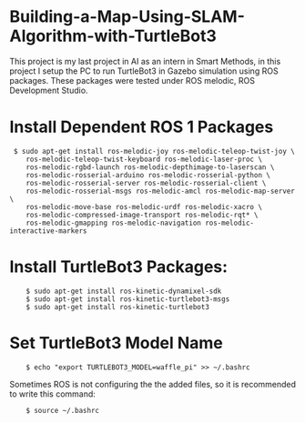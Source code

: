 # Building-a-Map-Using-SLAM-Algorithm-with-TurtleBot3

This project is my last project in AI as an intern in Smart Methods, in this project I setup the PC to run TurtleBot3 in Gazebo simulation using ROS packages. These packages were tested under ROS melodic, ROS Development Studio.

# Install Dependent ROS 1 Packages

     $ sudo apt-get install ros-melodic-joy ros-melodic-teleop-twist-joy \
        ros-melodic-teleop-twist-keyboard ros-melodic-laser-proc \
        ros-melodic-rgbd-launch ros-melodic-depthimage-to-laserscan \
        ros-melodic-rosserial-arduino ros-melodic-rosserial-python \
        ros-melodic-rosserial-server ros-melodic-rosserial-client \
        ros-melodic-rosserial-msgs ros-melodic-amcl ros-melodic-map-server \
        ros-melodic-move-base ros-melodic-urdf ros-melodic-xacro \
        ros-melodic-compressed-image-transport ros-melodic-rqt* \
        ros-melodic-gmapping ros-melodic-navigation ros-melodic-interactive-markers
        
# Install TurtleBot3 Packages:

        $ sudo apt-get install ros-kinetic-dynamixel-sdk
        $ sudo apt-get install ros-kinetic-turtlebot3-msgs
        $ sudo apt-get install ros-kinetic-turtlebot3
        
# Set TurtleBot3 Model Name
        $ echo "export TURTLEBOT3_MODEL=waffle_pi" >> ~/.bashrc
Sometimes ROS is not configuring the the added files, so it is recommended to write this command:

        $ source ~/.bashrc
        
        
